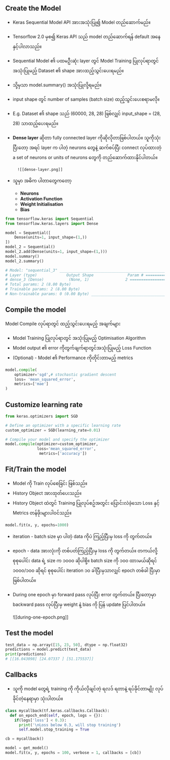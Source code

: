 Create the Model
---
- Keras Sequential Model API အားအသုံးပြု၍ Model တည်​ဆောက်မည်။
- Tensorflow 2.0 မှစ၍ Keras API သည် model တည်​ဆောက်ရန် default အ​နေနှင့်ပါလာသည်။
- Sequential Model ၏ ပထမဦးဆုံး layer တွင် Model Training ပြုလုပ်ရာတွင်အသုံးပြုမည့် Dataset ၏ shape အားထည့်သွင်း​ပေးရမည်။
- သို့မှသာ model.summary() အသုံးပြုလို့ရမည်။
- input shape တွင် number of samples (batch size) ထည့်သွင်း​ပေးစရာမလို။
- E.g. Dataset ၏ shape သည် (60000, 28, 28) ဖြစ်လျှင် input_shape = (28, 28) သာထည့်​ပေးရမည်။
- **Dense layer** ဆိုတာ fully connected layer ကိုဆိုလိုတာဖြစ်ပါတယ်။ သူကိုသုံးပြီးတော့ အရင် layer က ပါတဲ့ neurons တွေနဲ့ ဆက်စပ်ပြီး connect လုပ်ထားတဲ့ a set of neurons or units of neurons တွေကို တည်ဆောက်ထားနိုင်ပါတယ်။

		![[dense-layer.png]]

- သူမှာ အဓိက ပါတာတွေကတော့
	- **Neurons**
	- **Activation Function**
	- **Weight Initialisation**
	- **Bias** 
	    
```python
from tensorflow.keras import Sequential
from tensorflow.keras.layers import Dense

model = Sequential([
    Dense(units=1, input_shape=(1,))
])
model_2 = Sequential()
model_2.add(Dense(units=1, input_shape=(1,)))
model.summary()
model_2.summary()

# Model: "sequential_3" _________________________________________________________________ 
# Layer (type)             Output Shape               Param # ================================================================= 
# dense_3 (Dense)           (None, 1)                2 =================================================================
# Total params: 2 (8.00 Byte) 
# Trainable params: 2 (8.00 Byte) 
# Non-trainable params: 0 (0.00 Byte) _________________________________________________________________
```

Compile the model
---
Model Compile လုပ်ရာတွင် ထည့်သွင်း​ပေးရမည့် အချက်များ

- Model Training ပြုလုပ်ရာတွင် အသုံးပြုမည့် Optimisation Algorithm
- Model output ၏ error ကိုတွက်ချက်ရာတွင်အသုံးပြုမည့် Loss Function
- (Optional) - Model ၏ Performance ကိုတိုင်းတာမည့် metrics

```python
model.compile(
    optimizer='sgd',# stochastic gradient descent
    loss= 'mean_squared_error',
    metrics=['mae']
)
```

Customize learning rate
----
```python
from keras.optimizers import SGD

# Define an optimizer with a specific learning rate
custom_optimizer = SGD(learning_rate=0.01)

# Compile your model and specify the optimizer
model.compile(optimizer=custom_optimizer,
			  loss='mean_squared_error',
			   metrics=['accuracy'])

```
Fit/Train the model
---

- Model ကို Train လုပ်​စေခြင်း ဖြစ်သည်။
- History Object အားထုတ်​ပေးသည်။
- History Object ထဲတွင် Training ပြုလုပ်စဥ်အတွင်း ​ပြောင်းလဲခဲ့​သော Loss နှင့် Metrics တန်ဖိုးများပါဝင်သည်။

```python
model.fit(x, y, epochs=1000)
```

- iteration - batch size မှာ ပါတဲ့  data ကိုပဲ ကြည့်ပြီးမှ loss ကို တွက်တယ်။
- epoch - data အားလုံးကို တစ်ပတ်ကြည့်ပြီးမှ loss ကို တွက်တယ်။
  တကယ်လို့ စုစုပေါင်း data ရဲ့ size က ၁၀၀၀ ဆိုပါစို့။ batch size ကို ၁၀၀ ထားမယ်ဆိုရင် ၁၀၀၀/၁၀၀ ဆိုရင် စုစုပေါင်း   iteration ၁၀ ခါပြီးမှသာလျှင်  epoch တစ်ခါ ပြီးမှာဖြစ်ပါတယ်။ 

- During one epoch မှာ forward pass လုပ်ပြီး error တွက်တယ်။ ပြီးတော့မှာ backward pass လုပ်ပြီးမှ weight နဲ့ bias ကို ပြန် update ပြင်ပါတယ်။

	 ![[during-one-epoch.png]]

Test the model
---

```python
test_data = np.array([15, 23, 50], dtype = np.float32)
predictions = model.predict(test_data)
print(predictions)
# [[16.043098] [24.07337 ] [51.175537]]
```


Callbacks
---
- သူကို model တွေရဲ့ training ကို ကိုယ်လိုချင်တဲ့ ရလဒ် ရတာနဲ့ ရပ်ခိုင်တာမျိုး လုပ်ခိုင်တဲ့နေရာမှာ သုံးပါတယ်။

```python
class mycallback(tf.keras.callbacks.Callback):
  def on_epoch_end(self, epoch, logs = {}):
    if(logs['loss'] < 0.3):
      print('\nLoss below 0.3, will stop training')
      self.model.stop_training = True

cb = mycallback()

model = get_model()
model.fit(x, y, epochs = 100, verbose = 1, callbacks = [cb])
```